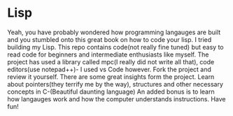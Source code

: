 # Lisp
Yeah, you have probably wondered how programming langauges are built and you stumbled onto this great book on how to code your lisp. I tried building my Lisp.
This repo contains code(not really fine tuned) but easy to read code for beginners and intermediate enthusiasts like myself.
The project has used a library called mpc(I really did not write all that), code editors(use notepad++)- I used vs Code however.
Fork the project and review it yourself. There are some great insights form the project. 
Learn about pointers(they terrify me by the way), structures and other necessary concepts in C-(Beautiful daunting language)
An added bonus is to learn how langauges work and how the computer understands instructions. 
Have fun!
